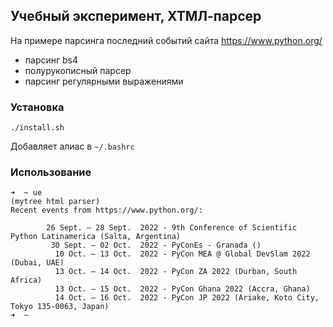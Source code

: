 ## Учебный эксперимент, ХТМЛ-парсер

На примере парсинга последний событий сайта https://www.python.org/
 
- парсинг bs4
- полурукописный парсер
- парсинг регулярными выражениями

### Установка

    ./install.sh

Добавляет алиас в `~/.bashrc`

### Использование

    ➜  ~ ue
    (mytree html parser)
    Recent events from https://www.python.org/:

            26 Sept. – 28 Sept.  2022 - 9th Conference of Scientific Python Latinamerica (Salta, Argentina)
             30 Sept. – 02 Oct.  2022 - PyConEs - Granada ()
              10 Oct. – 13 Oct.  2022 - PyCon MEA @ Global DevSlam 2022 (Dubai, UAE)
              13 Oct. – 14 Oct.  2022 - PyCon ZA 2022 (Durban, South Africa)
              13 Oct. – 15 Oct.  2022 - PyCon Ghana 2022 (Accra, Ghana)
              14 Oct. – 16 Oct.  2022 - PyCon JP 2022 (Ariake, Koto City, Tokyo 135-0063, Japan)
    ➜  ~ 
